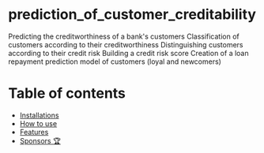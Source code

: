 # prediction_of_customer_creditability
Predicting the creditworthiness of a bank's customers 
Classification of customers according to their creditworthiness 
Distinguishing customers according to their credit risk Building a credit risk score 
Creation of a loan repayment prediction model of customers (loyal and newcomers)

# Table of contents

- [Installations](#install)
- [How to use](#usage)
- [Features](#features)
- [Sponsors 🏆](#sponsors)


